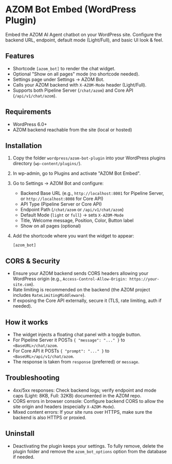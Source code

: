 # AZOM Bot Embed (WordPress Plugin)

Embed the AZOM AI Agent chatbot on your WordPress site. Configure the backend URL, endpoint, default mode (Light/Full), and basic UI look & feel.

## Features
- Shortcode `[azom_bot]` to render the chat widget.
- Optional "Show on all pages" mode (no shortcode needed).
- Settings page under Settings → AZOM Bot.
- Calls your AZOM backend with `X-AZOM-Mode` header (Light/Full).
- Supports both Pipeline Server (`/chat/azom`) and Core API (`/api/v1/chat/azom`).

## Requirements
- WordPress 6.0+
- AZOM backend reachable from the site (local or hosted)

## Installation
1. Copy the folder `wordpress/azom-bot-plugin` into your WordPress plugins directory (`wp-content/plugins/`).
2. In wp-admin, go to Plugins and activate "AZOM Bot Embed".
3. Go to Settings → AZOM Bot and configure:
   - Backend Base URL (e.g., `http://localhost:8001` for Pipeline Server, or `http://localhost:8008` for Core API)
   - API Type (Pipeline Server or Core API)
   - Endpoint Path (`/chat/azom` or `/api/v1/chat/azom`)
   - Default Mode (`light` or `full`) → sets `X-AZOM-Mode`
   - Title, Welcome message, Position, Color, Button label
   - Show on all pages (optional)
4. Add the shortcode where you want the widget to appear:
   
   ```
   [azom_bot]
   ```

## CORS & Security
- Ensure your AZOM backend sends CORS headers allowing your WordPress origin (e.g., `Access-Control-Allow-Origin: https://your-site.com`).
- Rate limiting is recommended on the backend (the AZOM project includes `RateLimitingMiddleware`).
- If exposing the Core API externally, secure it (TLS, rate limiting, auth if needed).

## How it works
- The widget injects a floating chat panel with a toggle button.
- For Pipeline Server it POSTs `{ "message": "..." }` to `<BaseURL>/chat/azom`.
- For Core API it POSTs `{ "prompt": "..." }` to `<BaseURL>/api/v1/chat/azom`.
- The response is taken from `response` (preferred) or `message`.

## Troubleshooting
- 4xx/5xx responses: Check backend logs; verify endpoint and mode caps (Light: 8KB, Full: 32KB) documented in the AZOM repo.
- CORS errors in browser console: Configure backend CORS to allow the site origin and headers (especially `X-AZOM-Mode`).
- Mixed content errors: If your site runs over HTTPS, make sure the backend is also HTTPS or proxied.

## Uninstall
- Deactivating the plugin keeps your settings. To fully remove, delete the plugin folder and remove the `azom_bot_options` option from the database if needed.
